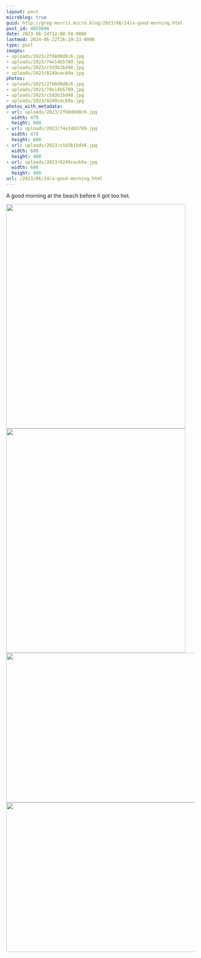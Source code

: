 ```yaml
---
layout: post
microblog: true
guid: http://greg-morris.micro.blog/2023/06/24/a-good-morning.html
post_id: 4055098
date: 2023-06-24T12:00:58-0000
lastmod: 2024-06-22T16:19:23-0000
type: post
images:
- uploads/2023/2f68d8d8c6.jpg
- uploads/2023/74e14b5789.jpg
- uploads/2023/c5d3b1bd48.jpg
- uploads/2023/0249cecb9a.jpg
photos:
- uploads/2023/2f68d8d8c6.jpg
- uploads/2023/74e14b5789.jpg
- uploads/2023/c5d3b1bd48.jpg
- uploads/2023/0249cecb9a.jpg
photos_with_metadata:
- url: uploads/2023/2f68d8d8c6.jpg
  width: 479
  height: 600
- url: uploads/2023/74e14b5789.jpg
  width: 479
  height: 600
- url: uploads/2023/c5d3b1bd48.jpg
  width: 600
  height: 400
- url: uploads/2023/0249cecb9a.jpg
  width: 600
  height: 400
url: /2023/06/24/a-good-morning.html
---
```

A good morning at the beach before it got too hot. 

<img src="uploads/2023/2f68d8d8c6.jpg" width="479" height="600" alt=""><img src="uploads/2023/74e14b5789.jpg" width="479" height="600" alt=""><img src="uploads/2023/c5d3b1bd48.jpg" width="600" height="400" alt=""><img src="uploads/2023/0249cecb9a.jpg" width="600" height="400" alt="">
